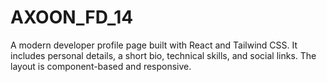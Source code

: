 # AXOON_FD_14
A modern developer profile page built with React and Tailwind CSS. It includes personal details, a short bio, technical skills, and social links. The layout is component-based and responsive.
